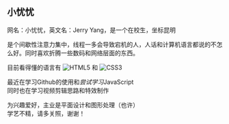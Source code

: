 ## 小忧忧
网名：小忧忧，英文名：Jerry Yang，是一个在校生，坐标昆明

是个间歇性注意力集中，线程一多会导致宕机的人，人话和计算机语言都说的不怎么好。同时喜欢折腾一些数码和网络层面的东西。

目前看得懂的语言有
![HTML5](https://img.shields.io/badge/-HTML5-E34F26?style=plastic&logo=html5&logoColor=white)
和
![CSS3](https://img.shields.io/badge/-CSS3-1572B6?style=plastic&logo=css3)

最近在学习Github的使用和*尝试学习*JavaScript  
同时也在学习视频剪辑思路和特效制作

为兴趣爱好，主业是平面设计和图形处理（也许）  
学艺不精，请多关照，谢谢！
